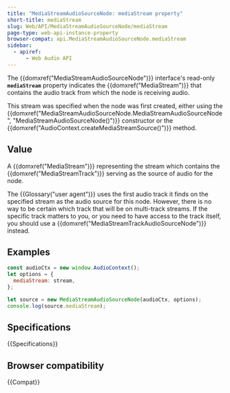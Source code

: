 ```yaml
---
title: "MediaStreamAudioSourceNode: mediaStream property"
short-title: mediaStream
slug: Web/API/MediaStreamAudioSourceNode/mediaStream
page-type: web-api-instance-property
browser-compat: api.MediaStreamAudioSourceNode.mediaStream
sidebar:
  - apiref:
      - Web Audio API
---
```


The {{domxref("MediaStreamAudioSourceNode")}} interface's
read-only **`mediaStream`** property indicates the
{{domxref("MediaStream")}} that contains the audio track from which the node is
receiving audio.

This stream was specified when the node was first created,
either using the {{domxref("MediaStreamAudioSourceNode.MediaStreamAudioSourceNode", "MediaStreamAudioSourceNode()")}}
constructor or the {{domxref("AudioContext.createMediaStreamSource()")}} method.

## Value

A {{domxref("MediaStream")}} representing the stream which contains the
{{domxref("MediaStreamTrack")}} serving as the source of audio for the node.

The {{Glossary("user agent")}} uses the first audio track it finds on the specified
stream as the audio source for this node. However, there is no way to be certain which
track that will be on multi-track streams. If the specific track matters to you, or you
need to have access to the track itself, you should use a
{{domxref("MediaStreamTrackAudioSourceNode")}} instead.

## Examples

```js
const audioCtx = new window.AudioContext();
let options = {
  mediaStream: stream,
};

let source = new MediaStreamAudioSourceNode(audioCtx, options);
console.log(source.mediaStream);
```

## Specifications

{{Specifications}}

## Browser compatibility

{{Compat}}
